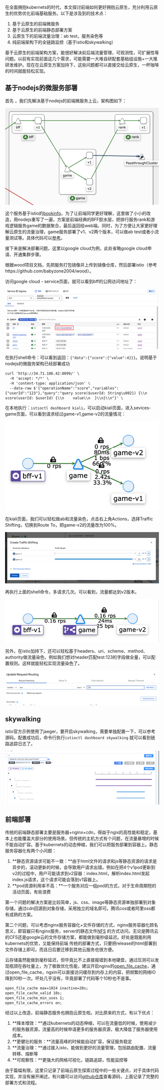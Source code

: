在全面拥抱kubernets的时代，本文探讨前端如何更好拥抱云原生，充分利用云原生的优势优化前端基础服务。以下是涉及到的技术点：

1. 基于云原生的前端微服务
2. 基于云原生的前端静态部署方案
3. 云原生下的前端流量治理：ab test，服务染色等
4. 纯前端架构下的全链路监控（基于istio和skywalking）

基于云原生的前端架构方案，能很好解决前后端流量管理，可观测性，可扩展性等问题。以前有实现前面这几个需求，可能需要一大堆自研配套基础组设施+一大推研发维护。现在在云原生方案加持下，这些问题都可以直接交给云原生，一杯咖啡的时间就能轻松实现。

## 基于nodejs的微服务部署

首先 ，我们先解决基于nodejs的前端微服务上云，架构图如下：

![image-20230403105508380](./image/image-20230403105508380.png)

这个服务基于istio的[bookinfo](https://istio.io/latest/zh/docs/examples/bookinfo/)，为了让前端同学更好理解，这里做了小小的改造，用nodejs重写了一遍，方案是前端经典的BFF胶水层，把排行服务rank和游戏逻辑服务game的数据聚合，最后返回给web端。同时，为了方便让大家更好理解云原生的流量治理，game服务部署了v1、v2两个版本，可以做ab test或者小流量测试等。具体代码可以[参考](https://github.com/babyzone2004/wood/tree/master/apps/Server)。

接下来是解决部署问题，这里以google cloud为例，此处省略google cloud申请、开通集群步骤。

根据wood项目文档，先把服务打包镜像并上传到镜像仓库，然后部署istio（参考https://github.com/babyzone2004/wood）。

访问google cloud - service页面，就可以看到bff的公网访问地址了：

![image-20230403111425497](./image/image-20230403111425497.png)

在执行shell命令：可以看到返回：`{"data":{"score":{"value":4}}}`。说明基于nodejs的微服务架构已经部署成功

```shell
curl 'http://34.71.186.42:8099/' \
  -H 'accept: */*' \
  -H 'content-type: application/json' \
  --data-raw $'{"operationName":"score","variables":{"userId":"123"},"query":"query score($userId: String\u0021) {\\n  score(userId: $userId) {\\n    value\\n  }\\n}\\n"}' \
```

在本地执行：`istioctl dashboard kiali`，可以启动kiali页面，进入sevices-game页面，可以看到请求经过game-v1,game-v2的流量情况：

![image-20230403113441886](./image/image-20230403113441886.png)

在kiali页面，我们可以轻松做ab和流量染色，点击右上角Actions，选择Traffic Shifting，切换到Route To，把game-v2的流量改为100%。

![image-20230403113834125](./image/image-20230403113834125.png)

再执行上面的shell命令，多请求几次。可以看到，流量都达到v2版本。

![image-20230403113944572](./image/image-20230403113944572.png)

另外，在istio加持下，还可以轻松基于headers、uri、scheme、method、authority做流量染色，例如我们想对header匹配test:123的字段做全量，可以配置规则。这样就能轻松实现流量染色了。

![image-20230403121930533](./image/image-20230403121930533.png)

## skywalking

istio官方示例使用了jaeger，要开启skywalking，需要单独配置一下，可以参考源码。配置成功后，命令行执行`istioctl dashboard skywalking` 就可以看到链路追踪日志了。

![image-20230403122944679](./image/image-20230403122944679.png)

## 前端部署

传统的前端静态部署主要是服务器+nginx+cdn，得益于ngix的高性能和稳定，基本上也能覆盖大部分的使用场景。但传统的主机方式有个问题，在流量暴增的时候不能自动扩容。基于kubernets的动态伸缩，我们可以把服务部署到容器上。静态服务容器化有两个小问题：

1. **静态资源请求可能不一致：**由于html文件的请求和js等静态资源的请求是异步的，滚动更新的时候，会导致用户请求出错。例如在把4个v1pod更新到v2的过程中，用户可能请求到v2容器：index.html，解析index.html发起index.js请求，这个请求可能会落到v1容器上。
2. **pod资源利用率不高：**一个服务对应一组pod的方式，对于生命周期短的活动页面，有些浪费

第一个问题的解决方案是比较简单，js、css、image等静态资源单独部署到对象存储，通过cdn回源到对象存储，采用独立的域名即可。腾讯cos或者阿里oss都有成熟的方案。

第二个问题，可以考虑nginx服务容器化+文件存储的方式，nginx服务容器化顾名思义，即容器只有nginx服务，server的静态文件[NFS](https://kubernetes.io/docs/concepts/storage/volumes/#nfs) 的方式访问。无论是腾讯云的CFS还是google云的文件存储方案，都能做到毫秒级延迟。好处是既能利用kubernets的优势，又能保持前端 传统的部署方式，只要把release的html部署到文件存储上即可。而且日后要迁移到其他云服务也很方便。

云存储虽然能做到毫秒延迟，但毕竟比不上直接报错到本地硬盘，通过压测可以发现瓶颈在吞吐量上，为了极致优化性能，建议开启nginx的[open_file_cache](https://cloud.tencent.com/developer/article/1464131)，通过open_file_cache，ngxin可以直接访问缓存到内存上的内容，把频繁的网络IO降到10秒一次。坏处几乎没有，毕竟部署了代码等个10秒也不是事。

```nginx
open_file_cache max=1024 inactive=20s;
open_file_cache_valid 10s;
open_file_cache_min_uses 1;
open_file_cache_errors on;
```

经过以上改造，前端静态服务也拥抱云原生啦。对比原来的方式，有以下优点：

1. **降本增效：**通过kubernets的动态伸缩，可以在流量低的时候，使用减少的服务器资源，流量高的时候申请更多的服务器资源，极大降低了服务器使用成本。
2. **更健壮的服务：**流量高峰的时候能自动扩容，保证服务稳定
3. **流量治理：**通过接入isto，能做到更好的流量管理，包括路由配置、流量转移、熔断等
4. **可观察性：**更强大的网格可视化，链路追踪，性能监控等

由于篇幅有限，这里只记录了前端云原生探索过程中的一些关键点，对于具体代码实现，并没有展开阐述，有兴趣可以访问[github仓库](https://github.com/babyzone2004/wood)查看源码，上面记录了完整的部署方式和流程。


